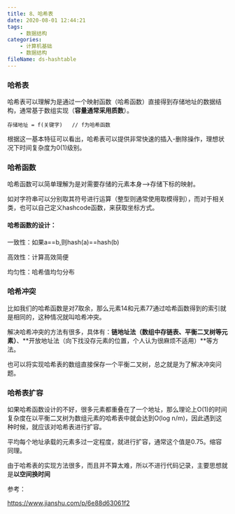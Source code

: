 ```yaml
---
title: 8、哈希表
date: 2020-08-01 12:44:21
tags:
	- 数据结构
categories:
	- 计算机基础
	- 数据结构
fileName: ds-hashtable
---
```


### 哈希表

哈希表可以理解为是通过一个映射函数（哈希函数）直接得到存储地址的数据结构，通常基于数组实现（**容量通常采用质数**）。

```
存储地址 = f(关键字)	// f为哈希函数
```

根据这一基本特征可以看出，哈希表可以提供非常快速的插入-删除操作，理想状况下时间复杂度为0(1)级别。

### 哈希函数

哈希函数可以简单理解为是对需要存储的元素本身——>存储下标的映射。

如对字符串可以分别取其符号进行运算（整型则通常使用取模得到），而对于相关类，也可以自己定义hashcode函数，来获取坐标方式。

#### 哈希函数的设计：

一致性：如果a==b,则hash(a)==hash(b)

高效性：计算高效简便

均匀性：哈希值均匀分布



### 哈希冲突

比如我们的哈希函数是对7取余，那么元素14和元素77通过哈希函数得到的索引就是相同的，这种情况就叫哈希冲突。

解决哈希冲突的方法有很多，具体有：**链地址法（数组中存链表、平衡二叉树等元素）**、**开放地址法（向下找没存元素的位置，个人认为很麻烦不适用）**等方法。

也可以将实现哈希表的数组直接保存一个平衡二叉树，总之就是为了解决冲突问题。



### 哈希表扩容

如果哈希函数设计的不好，很多元素都重叠在了一个地址，那么理论上O(1)的时间复杂度在以平衡二叉树为数组元素的哈希表中就会达到O(log n/m)，因此遇到这种时候，就应该对哈希表进行扩容。

平均每个地址承载的元素多过一定程度，就进行扩容，通常这个值是0.75。缩容同理。



由于哈希表的实现方法很多，而且并不算太难，所以不进行代码记录，主要思想就是**以空间换时间**



参考：

https://www.jianshu.com/p/6e88d63061f2



